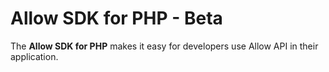 # Allow SDK for PHP - Beta

The **Allow SDK for PHP** makes it easy for developers use Allow API in their application.
